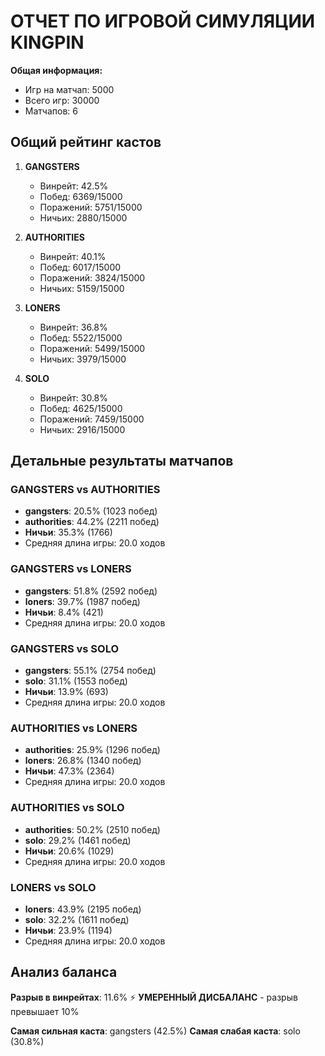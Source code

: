 # ОТЧЕТ ПО ИГРОВОЙ СИМУЛЯЦИИ KINGPIN

**Общая информация:**
- Игр на матчап: 5000
- Всего игр: 30000
- Матчапов: 6

## Общий рейтинг кастов

1. **GANGSTERS**
   - Винрейт: 42.5%
   - Побед: 6369/15000
   - Поражений: 5751/15000
   - Ничьих: 2880/15000

2. **AUTHORITIES**
   - Винрейт: 40.1%
   - Побед: 6017/15000
   - Поражений: 3824/15000
   - Ничьих: 5159/15000

3. **LONERS**
   - Винрейт: 36.8%
   - Побед: 5522/15000
   - Поражений: 5499/15000
   - Ничьих: 3979/15000

4. **SOLO**
   - Винрейт: 30.8%
   - Побед: 4625/15000
   - Поражений: 7459/15000
   - Ничьих: 2916/15000

## Детальные результаты матчапов

### GANGSTERS vs AUTHORITIES
- **gangsters**: 20.5% (1023 побед)
- **authorities**: 44.2% (2211 побед)
- **Ничьи**: 35.3% (1766)
- Средняя длина игры: 20.0 ходов

### GANGSTERS vs LONERS
- **gangsters**: 51.8% (2592 побед)
- **loners**: 39.7% (1987 побед)
- **Ничьи**: 8.4% (421)
- Средняя длина игры: 20.0 ходов

### GANGSTERS vs SOLO
- **gangsters**: 55.1% (2754 побед)
- **solo**: 31.1% (1553 побед)
- **Ничьи**: 13.9% (693)
- Средняя длина игры: 20.0 ходов

### AUTHORITIES vs LONERS
- **authorities**: 25.9% (1296 побед)
- **loners**: 26.8% (1340 побед)
- **Ничьи**: 47.3% (2364)
- Средняя длина игры: 20.0 ходов

### AUTHORITIES vs SOLO
- **authorities**: 50.2% (2510 побед)
- **solo**: 29.2% (1461 побед)
- **Ничьи**: 20.6% (1029)
- Средняя длина игры: 20.0 ходов

### LONERS vs SOLO
- **loners**: 43.9% (2195 побед)
- **solo**: 32.2% (1611 побед)
- **Ничьи**: 23.9% (1194)
- Средняя длина игры: 20.0 ходов

## Анализ баланса

**Разрыв в винрейтах**: 11.6%
⚡ **УМЕРЕННЫЙ ДИСБАЛАНС** - разрыв превышает 10%

**Самая сильная каста**: gangsters (42.5%)
**Самая слабая каста**: solo (30.8%)
